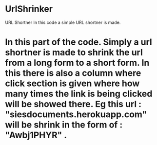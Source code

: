 # UrlShrinker
URL Shortner
In this code a simple URL shortner is made.

# In this part of the code. Simply a url shortner is made to shrink the url from a long form to a short form. In this there is also a column where click section is given where how many times the link is being clicked will be showed there. Eg this url : "siesdocuments.herokuapp.com" will be shrink in the form of : "Awbj1PHYR" . 
